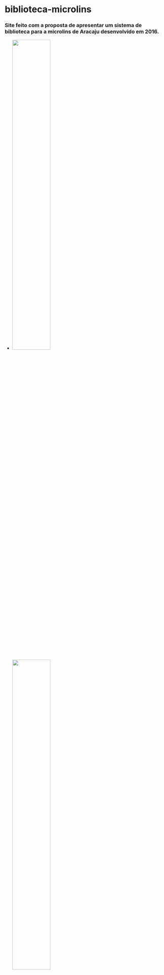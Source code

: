 # biblioteca-microlins
<h3>Site feito com a proposta de apresentar um sistema de biblioteca para a microlins de Aracaju desenvolvido em 2016.</h3> 
<ul>
  <li>
  <img src="https://user-images.githubusercontent.com/95627229/172688492-b8880076-f0fe-4cd7-b0f3-42335510bc38.png" width="50%">
  <img src="https://user-images.githubusercontent.com/95627229/172687939-a8046edd-8df9-47e0-b5bf-594311ae20ca.png" width="50%">
  </li>
  <li>
    <img src="https://user-images.githubusercontent.com/95627229/172688812-edc0f60a-3bab-4d58-9a82-9401932c47e0.png" width="25%">
    <img src="https://user-images.githubusercontent.com/95627229/172689077-832830cd-c7bf-4448-b3bf-53ab6e8754f7.png" width="25%">
  </li>
</ul>
Para executá-lo, será nescessário a instalação de um Apache, Php, e um banco de dados.
Você pode testar e avaliar utilizando um sistema que já faz todas essas instalações em um unico sistema.

Nesse projeto, quando foi desenvolvido, foi instalado o <a href="https://www.apachefriends.org/download.html" target="blank">xampp</a>, você pode baixar clicando no nome do sistema ou <a href="https://www.apachefriends.org/download.html" target="blank">aqui</a>.

Após baixar, se o seu xampp já estiver instalado e em execução (pelo menos o Apache e MySql "startado") no seu navegador, digite o caminho " <strong><i>localhost/phpmyadmin</i></strong> " ou <a href="localhost/phpmyadmin" target="blank">clique aqui</a>.

  Se não, instale o xampp e execute, na tela de controle do sistema clique em "start" para iniciar o Apache e o MySql.!
  
  <img src="https://user-images.githubusercontent.com/95627229/172661466-c80fc745-9376-40bc-a276-410ba4a0356b.png" width="50%">
  
  <strong><i>ps: Se a sua Port(s) não estiver configurada para "80", será necessario selecionar a porta no seu navegador. ex: http://localhost:3838/</i></strong>

<img src="https://user-images.githubusercontent.com/95627229/172663044-80cd6623-ed61-4f42-8c3f-e9da0b9484bf.png">

Para acessar o sistema, será  necessário <strong>importar o backup</strong> já publicado <a href="https://github.com/LKisaki/biblioteca-microlins/blob/main/backup_biblioteca.sql" target="blank">aqui</a> no projeto.

  Para importar o banco:
<ul>
  <li>entre no gerenciador do deu banco de dados (localhost/phpmyadmin, se sua porta for diferente de 80, localhost:<strong>numerodaporta</strong>/phpmyadmin );</li>
  <li>crie uma nova tabela com o nome "biblioteca";</li>
  <li>clique na aba "<img src="https://user-images.githubusercontent.com/95627229/172683637-ccc934ce-6447-4c1e-b8e2-b225e6743f4b.png">";</li>
  <li>clique em <strong>"escolher arquivo"</strong> e execute.</li>
 </ul>
 
 Conseguiu? Não, né? É porque ainda falta configurar as permissões de acesso. Para isso:
 
 <ul>
  <li>clique na aba "<img src="https://user-images.githubusercontent.com/95627229/172695959-9fd4c1f1-9f6b-4916-850d-891cac13d15a.png">";</li>
  <li>clique na opção "<img src="https://user-images.githubusercontent.com/95627229/172696285-c9871a48-3515-4f15-9cc8-a9ce2acc4609.png">";</li>
  <li>Preencha os campos abaixo conforme estejam preenchidos no arquivo biblioteca-microlins/acoes/conexao.php;
    <img src="https://user-images.githubusercontent.com/95627229/172696720-9fd6125f-c0a0-4d19-bf1c-2a8690a24473.png">
    <img src="https://user-images.githubusercontent.com/95627229/172697901-8b45fc90-8097-4831-b489-e79a6f28463e.png">

  </li>
 </ul>
 Para acessar o sistema digite no nome de usuário "LUAN" e a senha "KISAKI".
 
 E pronto! Agora sim, né?!
 
<strong>ps: Esse código foi um protótipo feito em 2016 a mercer de aprovação. Alguns bug e práticas amadoras, tanto no back como no front, serão encontradas.</strong>

E é isso! ;)
